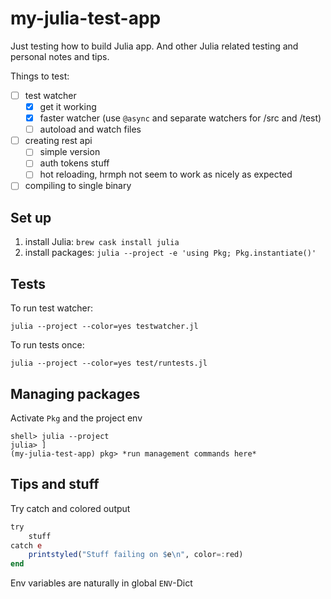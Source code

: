 # my-julia-test-app

Just testing how to build Julia app. And other Julia related testing and personal notes and tips.

Things to test:

- [ ] test watcher
  - [x] get it working
  - [x] faster watcher (use `@async` and separate watchers for /src and /test)
  - [ ] autoload and watch files

- [ ] creating rest api
  - [ ] simple version
  - [ ] auth tokens stuff
  - [ ] hot reloading, hrmph not seem to work as nicely as expected

- [ ] compiling to single binary

## Set up

1. install Julia: `brew cask install julia`
2. install packages: `julia --project -e 'using Pkg; Pkg.instantiate()'`

## Tests
To run test watcher:
```
julia --project --color=yes testwatcher.jl
```

To run tests once:
```
julia --project --color=yes test/runtests.jl
```

## Managing packages
Activate `Pkg` and the project env
```
shell> julia --project
julia> ]
(my-julia-test-app) pkg> *run management commands here*
```

## Tips and stuff

Try catch and colored output
```Julia
try
    stuff
catch e
    printstyled("Stuff failing on $e\n", color=:red)
end
```

Env variables are naturally in global `ENV`-Dict
